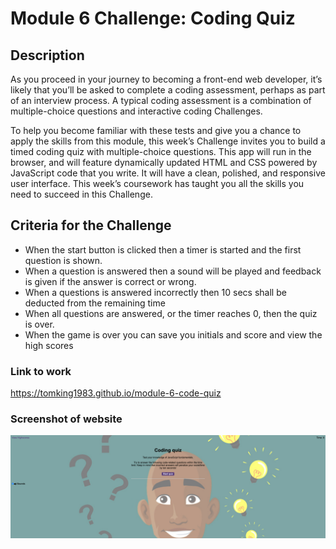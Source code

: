 # Module 6 Challenge: Coding Quiz

## Description

As you proceed in your journey to becoming a front-end web developer, it’s likely that you’ll be asked to complete a coding assessment, perhaps as part of an interview process. A typical coding assessment is a combination of multiple-choice questions and interactive coding Challenges.

To help you become familiar with these tests and give you a chance to apply the skills from this module, this week’s Challenge invites you to build a timed coding quiz with multiple-choice questions. This app will run in the browser, and will feature dynamically updated HTML and CSS powered by JavaScript code that you write. It will have a clean, polished, and responsive user interface. This week’s coursework has taught you all the skills you need to succeed in this Challenge.

## Criteria for the Challenge

* When the start button is clicked then a timer is started and the first question is shown.
* When a question is answered then a sound will be played and feedback is given if the answer is correct or wrong.
* When a questions is answered incorrectly then 10 secs shall be deducted from the remaining time
* When all questions are answered, or the timer reaches 0, then the quiz is over.
* When the game is over you can save you initials and score and view the high scores
   


### Link to work

https://tomking1983.github.io/module-6-code-quiz

### Screenshot of website

![quiz screenshot](/assets/images/screenshot.png)

